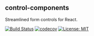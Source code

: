control-components
--

Streamlined form controls for React.

[![Build Status](https://travis-ci.org/thebearingedge/control-components.svg?branch=master)](https://travis-ci.org/thebearingedge/control-components)
[![codecov](https://codecov.io/gh/thebearingedge/control-components/branch/master/graph/badge.svg)](https://codecov.io/gh/thebearingedge/control-components)
[![License: MIT](https://img.shields.io/badge/License-MIT-yellow.svg)](https://opensource.org/licenses/MIT)
